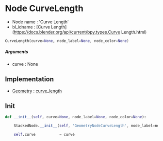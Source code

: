 # Node CurveLength

- Node name : 'Curve Length'
- bl_idname : [Curve Length](https://docs.blender.org/api/current/bpy.types.Curve Length.html)


``` python
CurveLength(curve=None, node_label=None, node_color=None)
```
##### Arguments

- curve : None

## Implementation

- [Geometry](/docs/GeoNodes/Geometry.md) : [curve_length](/docs/GeoNodes/Geometry.md#curve_length)

## Init

``` python
def __init__(self, curve=None, node_label=None, node_color=None):

    StackedNode.__init__(self, 'GeometryNodeCurveLength', node_label=node_label, node_color=node_color)

    self.curve           = curve
```
